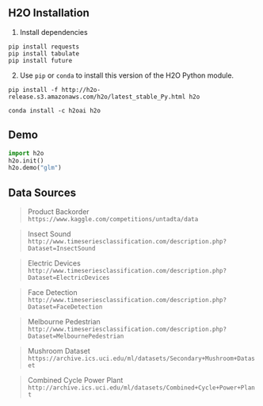 ## H2O Installation

1. Install dependencies

```shell
pip install requests
pip install tabulate
pip install future
```

2. Use `pip` or `conda` to install this version of the H2O Python module.

```shell
pip install -f http://h2o-release.s3.amazonaws.com/h2o/latest_stable_Py.html h2o
```

```shell
conda install -c h2oai h2o
```

## Demo

```python
import h2o
h2o.init()
h2o.demo("glm")
```

## Data Sources

> Product Backorder
` https://www.kaggle.com/competitions/untadta/data`

> Insect Sound
` http://www.timeseriesclassification.com/description.php?Dataset=InsectSound `

> Electric Devices
` http://www.timeseriesclassification.com/description.php?Dataset=ElectricDevices `

> Face Detection
` http://www.timeseriesclassification.com/description.php?Dataset=FaceDetection `

> Melbourne Pedestrian
` http://www.timeseriesclassification.com/description.php?Dataset=MelbournePedestrian `

> Mushroom Dataset
` https://archive.ics.uci.edu/ml/datasets/Secondary+Mushroom+Dataset `

> Combined Cycle Power Plant
` http://archive.ics.uci.edu/ml/datasets/Combined+Cycle+Power+Plant`